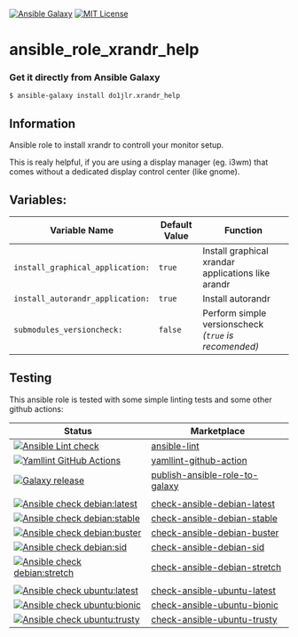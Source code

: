 [![Ansible Galaxy](https://raw.githubusercontent.com/roles-ansible/ansible_role_xrandr_help/main/.github/galaxy.svg?sanitize=true)](https://galaxy.ansible.com/do1jlr/xrandr_help) [![MIT License](https://raw.githubusercontent.com/roles-ansible/ansible_role_xrandr_help/main/.github/license.svg?sanitize=true)](https://github.com/roles-ansible/ansible_role_xrandr_help/blob/main/LICENSE)

 ansible_role_xrandr_help
==========================

### Get it directly from Ansible Galaxy 
```bash
$ ansible-galaxy install do1jlr.xrandr_help
```

 Information
-----------------

Ansible role to install xrandr to controll your monitor setup.

This is realy helpful, if you are using a display manager (eg. i3wm) that comes without a dedicated display control center (like gnome).

 Variables:
-----------------

| Variable Name | Default Value | Function |
| ------------- | ------------- | -------- |
| ``install_graphical_application:`` | ``true`` | Install graphical xrandar applications like arandr |
| ``install_autorandr_application:`` | ``true`` | Install autorandr |
| ``submodules_versioncheck:`` | ``false`` | Perform simple versionscheck *(``true`` is recomended)* |

 Testing
---------
This ansible role is tested with some simple linting tests and some other github actions:

| Status | Marketplace |
| ------ | ----------- |
| [![Ansible Lint check](https://github.com/roles-ansible/ansible_role_xrandr_help/actions/workflows/ansible-linting-check.yml/badge.svg)](https://github.com/roles-ansible/ansible_role_xrandr_help/actions/workflows/ansible-linting-check.yml) | [ansible-lint](https://github.com/marketplace/actions/ansible-lint) |
| [![Yamllint GitHub Actions](https://github.com/roles-ansible/ansible_role_xrandr_help/actions/workflows/yamllint.yaml/badge.svg)](https://github.com/roles-ansible/ansible_role_xrandr_help/actions/workflows/yamllint.yaml) | [yamllint-github-action](https://github.com/marketplace/actions/yamllint-github-action) |
| [![Galaxy release](https://github.com/roles-ansible/ansible_role_xrandr_help/actions/workflows/galaxy.yml/badge.svg)](https://github.com/roles-ansible/ansible_role_xrandr_help/actions/workflows/galaxy.yml) | [publish-ansible-role-to-galaxy](https://github.com/marketplace/actions/publish-ansible-role-to-galaxy) |
| | |
| [![Ansible check debian:latest](https://github.com/roles-ansible/ansible_role_xrandr_help/actions/workflows/ansible-debian-latest.yml/badge.svg)](https://github.com/roles-ansible/ansible_role_xrandr_help/actions/workflows/ansible-debian-latest.yml) | [check-ansible-debian-latest](https://github.com/marketplace/actions/check-ansible-debian-latest) |
| [![Ansible check debian:stable](https://github.com/roles-ansible/ansible_role_xrandr_help/actions/workflows/ansible-debian-stable.yml/badge.svg)](https://github.com/roles-ansible/ansible_role_xrandr_help/actions/workflows/ansible-debian-stable.yml) | [check-ansible-debian-stable](https://github.com/marketplace/actions/check-ansible-debian-stable) |
| [![Ansible check debian:buster](https://github.com/roles-ansible/ansible_role_xrandr_help/actions/workflows/ansible-debian-buster.yml/badge.svg)](https://github.com/roles-ansible/ansible_role_xrandr_help/actions/workflows/ansible-debian-buster.yml) | [check-ansible-debian-buster](https://github.com/marketplace/actions/check-ansible-debian-buster) |
| [![Ansible check debian:sid](https://github.com/roles-ansible/ansible_role_xrandr_help/actions/workflows/ansible-debian-sid.yml/badge.svg)](https://github.com/roles-ansible/ansible_role_xrandr_help/actions/workflows/ansible-debian-sid.yml) | [check-ansible-debian-sid](https://github.com/marketplace/actions/check-ansible-debian-sid) |
| [![Ansible check debian:stretch](https://github.com/roles-ansible/ansible_role_xrandr_help/actions/workflows/ansible-debian-stretch.yml/badge.svg)](https://github.com/roles-ansible/ansible_role_xrandr_help/actions/workflows/ansible-debian-stretch.yml) | [check-ansible-debian-stretch](https://github.com/marketplace/actions/check-ansible-debian-stretch) |
| | |
| [![Ansible check ubuntu:latest](https://github.com/roles-ansible/ansible_role_xrandr_help/actions/workflows/ansible-ubuntu-latest.yml/badge.svg)](https://github.com/roles-ansible/ansible_role_xrandr_help/actions/workflows/ansible-ubuntu-latest.yml) | [check-ansible-ubuntu-latest](https://github.com/marketplace/actions/check-ansible-ubuntu-latest) |
| [![Ansible check ubuntu:bionic](https://github.com/roles-ansible/ansible_role_xrandr_help/actions/workflows/ansible-ubuntu-bionic.yml/badge.svg)](https://github.com/roles-ansible/ansible_role_xrandr_help/actions/workflows/ansible-ubuntu-bionic.yml) | [check-ansible-ubuntu-bionic](https://github.com/marketplace/actions/check-ansible-ubuntu-bionic) |
| [![Ansible check ubuntu:trusty](https://github.com/roles-ansible/ansible_role_xrandr_help/actions/workflows/ansible-ubuntu-trusty.yml/badge.svg)](https://github.com/roles-ansible/ansible_role_xrandr_help/actions/workflows/ansible-ubuntu-trusty.yml) | [check-ansible-ubuntu-trusty](https://github.com/marketplace/actions/check-ansible-ubuntu-trusty) |
